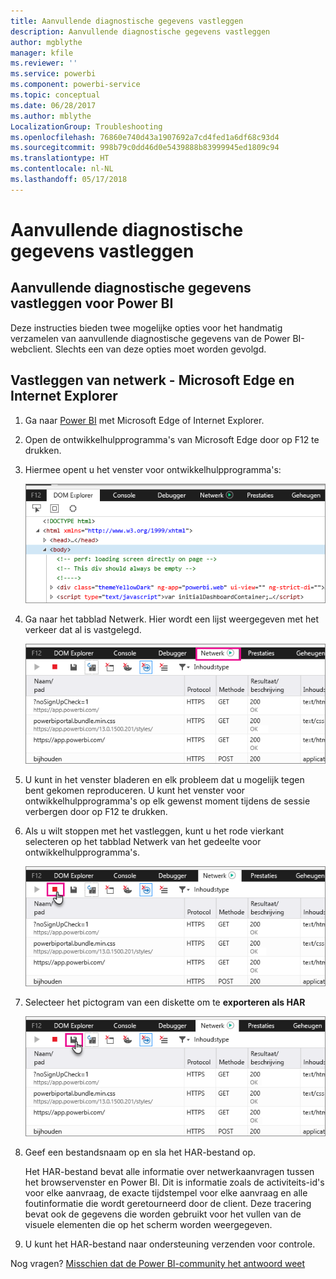 ```yaml
---
title: Aanvullende diagnostische gegevens vastleggen
description: Aanvullende diagnostische gegevens vastleggen
author: mgblythe
manager: kfile
ms.reviewer: ''
ms.service: powerbi
ms.component: powerbi-service
ms.topic: conceptual
ms.date: 06/28/2017
ms.author: mblythe
LocalizationGroup: Troubleshooting
ms.openlocfilehash: 76860e740d43a1907692a7cd4fed1a6df68c93d4
ms.sourcegitcommit: 998b79c0dd46d0e5439888b83999945ed1809c94
ms.translationtype: HT
ms.contentlocale: nl-NL
ms.lasthandoff: 05/17/2018
---
```

# <a name="capturing-additional-diagnostic-information"></a>Aanvullende diagnostische gegevens vastleggen
## <a name="capturing-additional-diagnostic-information-for-power-bi"></a>Aanvullende diagnostische gegevens vastleggen voor Power BI
Deze instructies bieden twee mogelijke opties voor het handmatig verzamelen van aanvullende diagnostische gegevens van de Power BI-webclient.  Slechts een van deze opties moet worden gevolgd.

## <a name="network-capture---edge--internet-explorer"></a>Vastleggen van netwerk - Microsoft Edge en Internet Explorer
1. Ga naar [Power BI](https://app.powerbi.com) met Microsoft Edge of Internet Explorer.
2. Open de ontwikkelhulpprogramma's van Microsoft Edge door op F12 te drukken.
3. Hiermee opent u het venster voor ontwikkelhulpprogramma's: 
   
   ![](media/service-admin-capturing-additional-diagnostic-information-for-power-bi/edge-developer-tools.png)
4. Ga naar het tabblad Netwerk. Hier wordt een lijst weergegeven met het verkeer dat al is vastgelegd. 
   
   ![](media/service-admin-capturing-additional-diagnostic-information-for-power-bi/edge-network-tab.png)
5. U kunt in het venster bladeren en elk probleem dat u mogelijk tegen bent gekomen reproduceren. U kunt het venster voor ontwikkelhulpprogramma's op elk gewenst moment tijdens de sessie verbergen door op F12 te drukken.
6. Als u wilt stoppen met het vastleggen, kunt u het rode vierkant selecteren op het tabblad Netwerk van het gedeelte voor ontwikkelhulpprogramma's.
   
   ![](media/service-admin-capturing-additional-diagnostic-information-for-power-bi/edge-network-tab-stop.png)
7. Selecteer het pictogram van een diskette om te **exporteren als HAR**
   
   ![](media/service-admin-capturing-additional-diagnostic-information-for-power-bi/edge-network-tab-save.png)
8. Geef een bestandsnaam op en sla het HAR-bestand op.
   
    Het HAR-bestand bevat alle informatie over netwerkaanvragen tussen het browservenster en Power BI.  Dit is informatie zoals de activiteits-id's voor elke aanvraag, de exacte tijdstempel voor elke aanvraag en alle foutinformatie die wordt geretourneerd door de client.  Deze tracering bevat ook de gegevens die worden gebruikt voor het vullen van de visuele elementen die op het scherm worden weergegeven.
9. U kunt het HAR-bestand naar ondersteuning verzenden voor controle.

Nog vragen? [Misschien dat de Power BI-community het antwoord weet](http://community.powerbi.com/)

